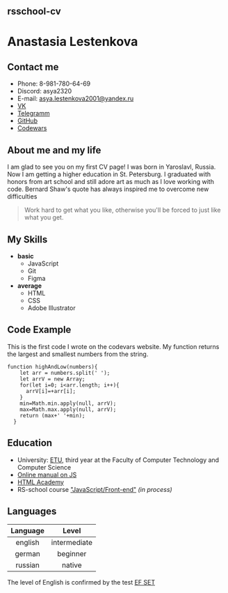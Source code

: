## **rsschool-cv**
# Anastasia Lestenkova
## Contact me
* Phone: 8-981-780-64-69
* Discord: asya2320
* E-mail: asya.lestenkova2001@yandex.ru
* [VK]('https://vk.com/id236152182')
* [Telegramm]('https://t.me/aAsyaLesS')
* [GitHub]('https://github.com/asya2320')
* [Codewars]('https://www.codewars.com/users/asya2320')

## About me and my life
I am glad to see you on my first CV page! I was born in Yaroslavl, Russia. Now I am getting a higher education in St. Petersburg. I graduated with honors from art school and still adore art as much as I love working with code. Bernard Shaw's quote has always inspired me to overcome new difficulties
>Work hard to get what you like, otherwise you'll be forced to just like what you get.

## My Skills  
* **basic**
  - JavaScript
  - Git 
  - Figma
* **average**
  - HTML
  - CSS
  - Adobe Illustrator

## Code Example
This is the first code I wrote on the codevars website. My function returns the largest and smallest numbers from the string.
```
function highAndLow(numbers){
    let arr = numbers.split(' ');
    let arrV = new Array;
    for(let i=0; i<arr.length; i++){
      arrV[i]=+arr[i];
    }
    min=Math.min.apply(null, arrV);
    max=Math.max.apply(null, arrV);
    return (max+' '+min);
  }
```

## Education
* University: [ETU]('https://etu.ru/'), third year at the Faculty of Computer Technology and Computer Science
* [Online manual on JS]('https://learn.javascript.ru/')
* [HTML Academy]('https://htmlacademy.ru/')
* RS-school course ["JavaScript/Front-end"]('https://rs.school/js/') *(in process)*

## Languages

Language|Level
:------:|:-----------:
english |intermediate
german  |beginner
russian |native

The level of English is confirmed by the test [EF SET]('https://www.efset.org/ru/')
   


